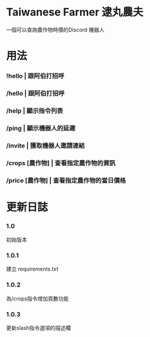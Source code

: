 # Taiwanese Farmer 逮丸農夫

一個可以查詢農作物時價的Discord 機器人  

# 用法
### **!hello**  |   跟阿伯打招呼
### **/hello**  |   跟阿伯打招呼
### **/help**      |     顯示指令列表
### **/ping**    |   顯示機器人的延遲
### **/invite**  |   獲取機器人邀請連結
### **/crops [農作物]**  |   查看指定農作物的資訊
### **/price [農作物]**  |   查看指定農作物的當日價格

# 更新日誌
### 1.0  
初始版本
### 1.0.1 
建立 requirements.txt
### 1.0.2 
為/crops指令增加頁數功能
### 1.0.3  
更新slash指令選項的描述欄
